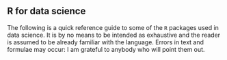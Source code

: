 ## R for data science

The following is a quick reference guide to 
some of the `R` packages used in data science. It
is by no means to be intended as exhaustive and the
reader is assumed to be already familiar with
the language. Errors in text and formulae may occur:
I am grateful to anybody who will point them out.